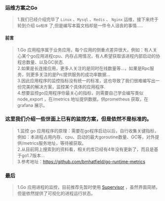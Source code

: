 ###    运维方案之Go  
> 1.我们已经介绍完毕了 `Linux` 、`Mysql` 、`Redis` 、 `Nginx`  运维，接下来终于轮到介绍 `Go程序` 了,但是编写本篇文档却是一件令人沮丧的事情..... 
    
  
####    前言    
> 1.Go 应用程序属于业务应用，每个应用的侧重点差异很大，例如：有人关心某个go应用进程cpu、内存占用情况，有人希望获取该进程内部启动的协程总数量、以及GC状态.  
> 2.如果是长连接应用，更多人关注的是同时在线数量等...，如果是Rpc服务，则更多关注的是Prc提供服务的成功率数据...  
> 3.因此应用程序的监控指标没有统一的标准，这也导致了我们很难编写出一份完美的解决方案，监控某个具体的应用程序.    
> 4.想要监控go应用程序你最关心的指标，则需要自己学会编写类似  node_export ，在/metrics 地址提供数据，供prometheus 获取，在 grafana 展示。      
    

### 这里我们介绍一些世面上已有的监控方案，但是依然不是标准的。   
> 1.监控 go 应用程序的原理：需要在go程序启动以后，自行收集关键指标，例如：本进程占用内存、cpu、启动的最大goroutine数量、GC等，对外提供/metrics服务地址，等待被获取。    
> 2.从目前网上搜索到的资料看，相关的库已经有4年没有更新了，而且是基于go1.7版本...    
> 3.参考地址：https://github.com/bmhatfield/go-runtime-metrics   


###  最后
> 1.Go 应用进程的监控，目前推荐先暂时使用 [Supervisor](docs/supervisor.md)  ，虽然界面简陋，但是依然提供了可视化的进程运行状态。 